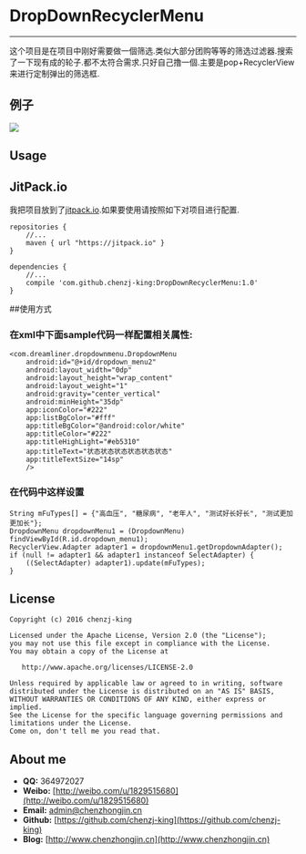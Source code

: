 # DropDownRecyclerMenu
-----

这个项目是在项目中刚好需要做一個筛选.类似大部分团购等等的筛选过滤器.搜索了一下现有成的轮子.都不太符合需求.只好自己撸一個.主要是pop+RecyclerView来进行定制弹出的筛选框.   

## 例子
![](http://i.imgur.com/q3Yjaaj.gif)

## Usage

## JitPack.io

我把项目放到了[jitpack.io](https://jitpack.io).如果要使用请按照如下对项目进行配置.

    repositories {
    	//...
    	maven { url "https://jitpack.io" }
	}

	dependencies {
		//...
    	compile 'com.github.chenzj-king:DropDownRecyclerMenu:1.0'
	}


##使用方式

###  在xml中下面sample代码一样配置相关属性:  

    <com.dreamliner.dropdownmenu.DropdownMenu
        android:id="@+id/dropdown_menu2"
        android:layout_width="0dp"
        android:layout_height="wrap_content"
        android:layout_weight="1"
        android:gravity="center_vertical"
        android:minHeight="35dp"
        app:iconColor="#222"
        app:listBgColor="#fff"
        app:titleBgColor="@android:color/white"
        app:titleColor="#222"
        app:titleHighLight="#eb5310"
        app:titleText="状态状态状态状态状态状态"
        app:titleTextSize="14sp"
        />

### 在代码中这样设置

	String mFuTypes[] = {"高血压", "糖尿病", "老年人", "测试好长好长", "测试更加更加长"};
    DropdownMenu dropdownMenu1 = (DropdownMenu) findViewById(R.id.dropdown_menu1);
    RecyclerView.Adapter adapter1 = dropdownMenu1.getDropdownAdapter();
    if (null != adapter1 && adapter1 instanceof SelectAdapter) {
        ((SelectAdapter) adapter1).update(mFuTypes);
    }


## License ##

    Copyright (c) 2016 chenzj-king

    Licensed under the Apache License, Version 2.0 (the "License");
    you may not use this file except in compliance with the License.
    You may obtain a copy of the License at

       http://www.apache.org/licenses/LICENSE-2.0

    Unless required by applicable law or agreed to in writing, software
    distributed under the License is distributed on an "AS IS" BASIS,
    WITHOUT WARRANTIES OR CONDITIONS OF ANY KIND, either express or implied.
    See the License for the specific language governing permissions and
    limitations under the License.
    Come on, don't tell me you read that.

## About me ##

- **QQ:** 364972027
- **Weibo:** [http://weibo.com/u/1829515680](http://weibo.com/u/1829515680)
- **Email:** admin@chenzhongjin.cn
- **Github:** [https://github.com/chenzj-king](https://github.com/chenzj-king)
- **Blog:** [http://www.chenzhongjin.cn](http://www.chenzhongjin.cn)